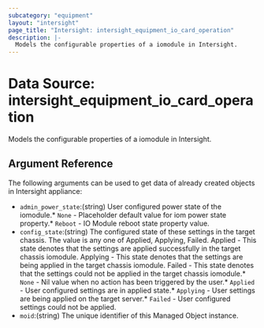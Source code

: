 ```yaml
---
subcategory: "equipment"
layout: "intersight"
page_title: "Intersight: intersight_equipment_io_card_operation"
description: |-
  Models the configurable properties of a iomodule in Intersight.
---
```


# Data Source: intersight_equipment_io_card_operation
Models the configurable properties of a iomodule in Intersight.
## Argument Reference
The following arguments can be used to get data of already created objects in Intersight appliance:
* `admin_power_state`:(string) User configured power state of the iomodule.* `None` - Placeholder default value for iom power state property.* `Reboot` - IO Module reboot state property value. 
* `config_state`:(string) The configured state of these settings in the target chassis. The value is any one of Applied, Applying, Failed. Applied - This state denotes that the settings are applied successfully in the target chassis iomodule. Applying - This state denotes that the settings are being applied in the target chassis iomodule. Failed - This state denotes that the settings could not be applied in the target chassis iomodule.* `None` - Nil value when no action has been triggered by the user.* `Applied` - User configured settings are in applied state.* `Applying` - User settings are being applied on the target server.* `Failed` - User configured settings could not be applied. 
* `moid`:(string) The unique identifier of this Managed Object instance. 
